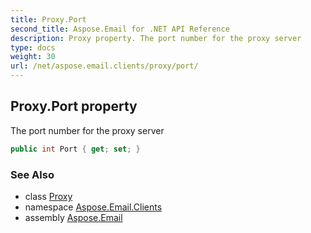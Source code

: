 ```yaml
---
title: Proxy.Port
second_title: Aspose.Email for .NET API Reference
description: Proxy property. The port number for the proxy server
type: docs
weight: 30
url: /net/aspose.email.clients/proxy/port/
---
```

## Proxy.Port property

The port number for the proxy server

```csharp
public int Port { get; set; }
```

### See Also

* class [Proxy](../)
* namespace [Aspose.Email.Clients](../../proxy/)
* assembly [Aspose.Email](../../../)


